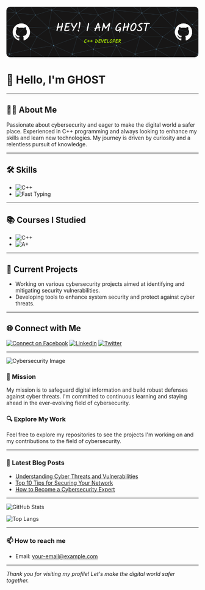 ![Header](./github-header-image.png)



# 👋 Hello, I'm GHOST

---

## 🕵️‍♂️ About Me

Passionate about cybersecurity and eager to make the digital world a safer place. Experienced in C++ programming and always looking to enhance my skills and learn new technologies. My journey is driven by curiosity and a relentless pursuit of knowledge.

---

## 🛠️ Skills

- ![C++](https://img.shields.io/badge/C%2B%2B-50%25-blue)
- ![Fast Typing](https://img.shields.io/badge/Fast%20Typing-15%20words%20in%2013%20seconds-green)

---

## 📚 Courses I Studied
- ![C++](https://img.shields.io/badge/C%2B%2B-100%25-brightgreen)
- ![A+](https://img.shields.io/badge/A%2B-40%25-yellow)

---

## 💼 Current Projects
- Working on various cybersecurity projects aimed at identifying and mitigating security vulnerabilities.
- Developing tools to enhance system security and protect against cyber threats.

---

## 🌐 Connect with Me
[![Connect on Facebook](https://img.shields.io/badge/Facebook-1877F2?style=for-the-badge&logo=facebook&logoColor=white)](https://www.facebook.com/yourprofile) 
[![LinkedIn](https://img.shields.io/badge/LinkedIn-0077B5?style=for-the-badge&logo=linkedin&logoColor=white)](https://www.linkedin.com/in/yourprofile)
[![Twitter](https://img.shields.io/badge/Twitter-1DA1F2?style=for-the-badge&logo=twitter&logoColor=white)](https://twitter.com/yourprofile)

---

![Cybersecurity Image](https://images.hdqwalls.com/download/bio-hackers-and-the-matrix-4k-6p-1600x900.jpg)

### 🚀 Mission
My mission is to safeguard digital information and build robust defenses against cyber threats. I'm committed to continuous learning and staying ahead in the ever-evolving field of cybersecurity.

### 🔍 Explore My Work
Feel free to explore my repositories to see the projects I'm working on and my contributions to the field of cybersecurity.

---

### 📝 Latest Blog Posts
- [Understanding Cyber Threats and Vulnerabilities](https://yourbloglink.com)
- [Top 10 Tips for Securing Your Network](https://yourbloglink.com)
- [How to Become a Cybersecurity Expert](https://yourbloglink.com)

---

![GitHub Stats](https://github-readme-stats.vercel.app/api?username=0xnedal&show_icons=true&theme=radical)

![Top Langs](https://github-readme-stats.vercel.app/api/top-langs/?username=0xnedal&layout=compact&theme=radical)

---

### 📫 How to reach me
- Email: your-email@example.com

---

*Thank you for visiting my profile! Let's make the digital world safer together.*
